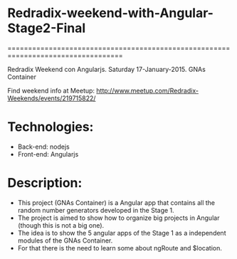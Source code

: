 # Redradix-weekend-with-Angular-Stage2-Final
==================================================================================

Redradix Weekend con Angularjs. Saturday 17-January-2015. GNAs Container

Find weekend info at Meetup:
http://www.meetup.com/Redradix-Weekends/events/219715822/

# Technologies:

 * Back-end: nodejs
 * Front-end: Angularjs

# Description:

 * This project (GNAs Container) is a Angular app that contains all the random number generators developed in the Stage 1.
 * The project is aimed to show how to organize big projects in Angular (though this is not a big one).
 * The idea is to show the 5 angular apps of the Stage 1 as a independent modules of the GNAs Container.
 * For that there is the need to learn some about ngRoute and $location. 
